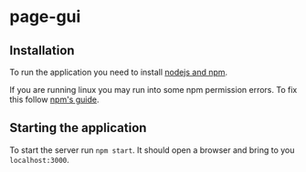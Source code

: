 # page-gui

## Installation

To run the application you need to install [nodejs and npm](https://nodejs.org/en/download/).

If you are running linux you may run into some npm permission errors. To fix this follow [npm's guide](https://docs.npmjs.com/resolving-eacces-permissions-errors-when-installing-packages-globally).

## Starting the application

To start the server run `npm start`. It should open a browser and bring to you `localhost:3000`.
